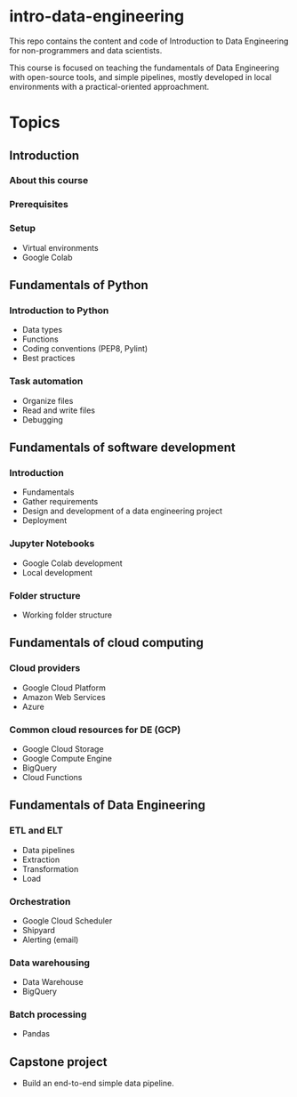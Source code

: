 # intro-data-engineering
This repo contains the content and code of Introduction to Data Engineering for non-programmers and data scientists.

This course is focused on teaching the fundamentals of Data Engineering with open-source tools, and simple pipelines, mostly developed in local environments with a practical-oriented approachment.


# Topics
## Introduction 
### About this course
### Prerequisites
### Setup
* Virtual environments
* Google Colab

### 

## Fundamentals of Python

### Introduction to Python
* Data types
* Functions
* Coding conventions (PEP8, Pylint)
* Best practices

### Task automation
* Organize files
* Read and write files
* Debugging

## Fundamentals of software development

### Introduction
* Fundamentals
* Gather requirements
* Design and development of a data engineering project
* Deployment

### Jupyter Notebooks
* Google Colab development
* Local development

### Folder structure
* Working folder structure

## Fundamentals of cloud computing
### Cloud providers
* Google Cloud Platform
* Amazon Web Services
* Azure
### Common cloud resources for DE (GCP)
* Google Cloud Storage
* Google Compute Engine
* BigQuery
* Cloud Functions

## Fundamentals of Data Engineering
### ETL and ELT
* Data pipelines
* Extraction
* Transformation
* Load
### Orchestration
* Google Cloud Scheduler
* Shipyard
* Alerting (email)
### Data warehousing
* Data Warehouse
* BigQuery
### Batch processing
* Pandas


## Capstone project
* Build an end-to-end simple data pipeline.